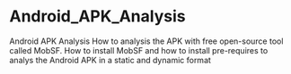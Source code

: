 # Android_APK_Analysis
Android APK Analysis 
How to analysis the APK with free open-source tool called MobSF.
How to install MobSF and how to install pre-requires to analys the Android APK in a static and dynamic format
